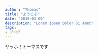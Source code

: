```yaml
---
author: "Thomas"
title: "ようこそ"
date: "2019-03-09"
description: "Lorem Ipsum Dolor Si Amet"
tags:
- ブログ
---
```

ヤッホ！トーマスです